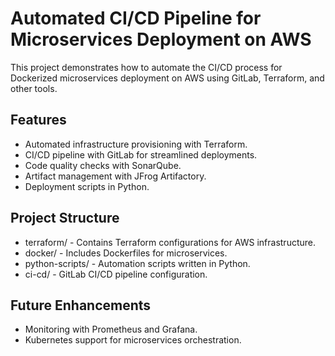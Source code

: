# Automated CI/CD Pipeline for Microservices Deployment on AWS

This project demonstrates how to automate the CI/CD process for Dockerized microservices deployment on AWS using GitLab, Terraform, and other tools.

## Features
- Automated infrastructure provisioning with Terraform.
- CI/CD pipeline with GitLab for streamlined deployments.
- Code quality checks with SonarQube.
- Artifact management with JFrog Artifactory.
- Deployment scripts in Python.

## Project Structure
- terraform/ - Contains Terraform configurations for AWS infrastructure.
- docker/ - Includes Dockerfiles for microservices.
- python-scripts/ - Automation scripts written in Python.
- ci-cd/ - GitLab CI/CD pipeline configuration.

## Future Enhancements
- Monitoring with Prometheus and Grafana.
- Kubernetes support for microservices orchestration.
